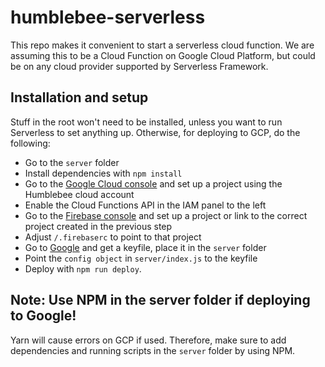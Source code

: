 # humblebee-serverless

This repo makes it convenient to start a serverless cloud function. We are assuming this to be a Cloud Function on Google Cloud Platform, but could be on any cloud provider supported by Serverless Framework.

## Installation and setup

Stuff in the root won't need to be installed, unless you want to run Serverless to set anything up. Otherwise, for deploying to GCP, do the following:

- Go to the `server` folder
- Install dependencies with `npm install`
- Go to the [Google Cloud console](https://console.cloud.google.com/) and set up a project using the Humblebee cloud account
- Enable the Cloud Functions API in the IAM panel to the left
- Go to the [Firebase console](https://console.firebase.google.com) and set up a project or link to the correct project created in the previous step
- Adjust `/.firebaserc` to point to that project
- Go to [Google](https://cloud.google.com/iam/docs/creating-managing-service-account-keys) and get a keyfile, place it in the `server` folder
- Point the `config object` in `server/index.js` to the keyfile
- Deploy with `npm run deploy`.

## Note: Use NPM in the server folder if deploying to Google!

Yarn will cause errors on GCP if used. Therefore, make sure to add dependencies and running scripts in the `server` folder by using NPM.
